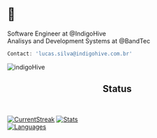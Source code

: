 # 👋

Software Engineer at @IndigoHive
<br>
Analisys and Development Systems at @BandTec
```javascript
Contact: 'lucas.silva@indigohive.com.br'
```

![indigoHive](https://github.com/lucasgianine/lucasgianine/assets/125743142/27d07bfb-f249-469b-a523-7803c711685a)

<h2 align="center">Status</h2>
<br>

[![CurrentStreak](https://github-readme-streak-stats.herokuapp.com/?user=lucasgianine&theme=onedark&border=61dafb&hide_border=true)](https://github.com/lucasgianine/github-readme-streak-stats)
[![Stats](https://github-readme-stats.vercel.app/api?username=lucasgianine&show_icons=true&theme=onedark&border_color=61dafb&hide_border=true)](https://github.com/lucasgianine/github-readme-stats)
<br>
[![Languages](https://github-readme-stats.vercel.app/api/top-langs/?username=lucasgianine&title_color=61dafb&text_color=ffffff&theme=onedark&langs_count=8&layout=compact&border_color=61dafb&hide_border=true)](https://github.com/anuraghazra/github-readme-stats)
